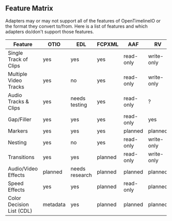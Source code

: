 Feature Matrix
---------------

Adapters may or may not support all of the features of OpenTimelineIO or the format they convert to/from. Here is a list of features and which adapters do/don't support those features.

Feature                   | OTIO     | EDL            | FCPXML  | AAF       | RV         | ALE       |
------------------------- | -------- | -------------- | ------- | --------- | ---------- | --------- |
Single Track of Clips     | yes      | yes            | yes     | read-only | write-only | yes       |
Multiple Video Tracks     | yes      | no             | yes     | read-only | write-only | flattened |
Audio Tracks & Clips      | yes      | needs testing  | yes     | read-only | ?          | yes       |
Gap/Filler                | yes      | yes            | yes     | read-only | yes        | skipped   |
Markers                   | yes      | yes            | yes     | planned   | planned    | no        |
Nesting                   | yes      | no             | yes     | read-only | write-only | flattened |
Transitions               | yes      | yes            | planned | read-only | write-only | no        |
Audio/Video Effects       | planned  | needs research | planned | planned   | planned    | no        |
Speed Effects             | yes      | yes            | planned | read-only | planned    | no        |
Color Decision List (CDL) | metadata | yes            | planned | planned   | planned    | planned   |